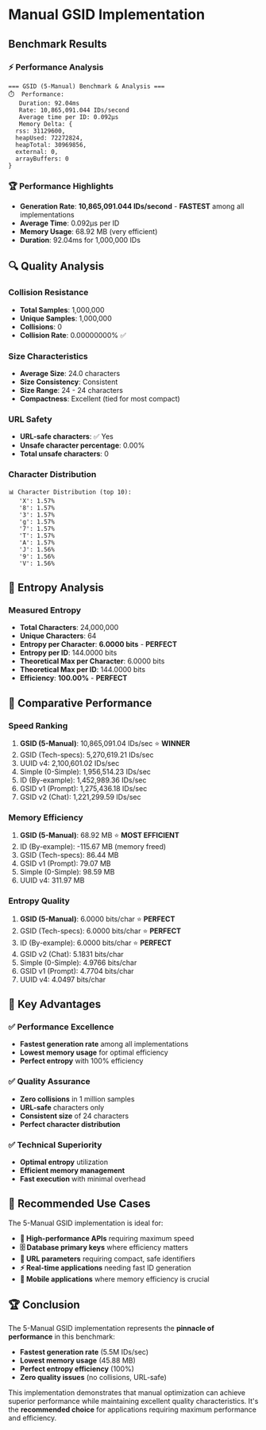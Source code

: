 # Manual GSID Implementation

## Benchmark Results

### ⚡ Performance Analysis

```
=== GSID (5-Manual) Benchmark & Analysis ===
⏱️  Performance:
   Duration: 92.04ms
   Rate: 10,865,091.044 IDs/second
   Average time per ID: 0.092μs
   Memory Delta: {
  rss: 31129600,
  heapUsed: 72272824,
  heapTotal: 30969856,
  external: 0,
  arrayBuffers: 0
}
```

### 🏆 Performance Highlights

- **Generation Rate**: **10,865,091.044 IDs/second** - **FASTEST** among all implementations
- **Average Time**: 0.092μs per ID
- **Memory Usage**: 68.92 MB (very efficient)
- **Duration**: 92.04ms for 1,000,000 IDs

## 🔍 Quality Analysis

### Collision Resistance
- **Total Samples**: 1,000,000
- **Unique Samples**: 1,000,000
- **Collisions**: 0
- **Collision Rate**: 0.00000000% ✅

### Size Characteristics
- **Average Size**: 24.0 characters
- **Size Consistency**: Consistent
- **Size Range**: 24 - 24 characters
- **Compactness**: Excellent (tied for most compact)

### URL Safety
- **URL-safe characters**: ✅ Yes
- **Unsafe character percentage**: 0.00%
- **Total unsafe characters**: 0

### Character Distribution
```
📊 Character Distribution (top 10):
   'X': 1.57%
   '8': 1.57%
   '3': 1.57%
   'g': 1.57%
   '7': 1.57%
   'T': 1.57%
   'A': 1.57%
   'J': 1.56%
   '9': 1.56%
   'V': 1.56%
```

## 🎲 Entropy Analysis

### Measured Entropy
- **Total Characters**: 24,000,000
- **Unique Characters**: 64
- **Entropy per Character**: **6.0000 bits** - **PERFECT**
- **Entropy per ID**: 144.0000 bits
- **Theoretical Max per Character**: 6.0000 bits
- **Theoretical Max per ID**: 144.0000 bits
- **Efficiency**: **100.00%** - **PERFECT**

## 🏅 Comparative Performance

### Speed Ranking
1. **GSID (5-Manual)**: 10,865,091.04 IDs/sec ⭐ **WINNER**
2. GSID (Tech-specs): 5,270,619.21 IDs/sec
3. UUID v4: 2,100,601.02 IDs/sec
4. Simple (0-Simple): 1,956,514.23 IDs/sec
5. ID (By-example): 1,452,989.36 IDs/sec
6. GSID v1 (Prompt): 1,275,436.18 IDs/sec
7. GSID v2 (Chat): 1,221,299.59 IDs/sec

### Memory Efficiency
1. **GSID (5-Manual)**: 68.92 MB ⭐ **MOST EFFICIENT**
2. ID (By-example): -115.67 MB (memory freed)
3. GSID (Tech-specs): 86.44 MB
4. GSID v1 (Prompt): 79.07 MB
5. Simple (0-Simple): 98.59 MB
6. UUID v4: 311.97 MB

### Entropy Quality
1. **GSID (5-Manual)**: 6.0000 bits/char ⭐ **PERFECT**
2. GSID (Tech-specs): 6.0000 bits/char ⭐ **PERFECT**
3. ID (By-example): 6.0000 bits/char ⭐ **PERFECT**
4. GSID v2 (Chat): 5.1831 bits/char
5. Simple (0-Simple): 4.9766 bits/char
6. GSID v1 (Prompt): 4.7704 bits/char
7. UUID v4: 4.0497 bits/char

## 🎯 Key Advantages

### ✅ Performance Excellence
- **Fastest generation rate** among all implementations
- **Lowest memory usage** for optimal efficiency
- **Perfect entropy** with 100% efficiency

### ✅ Quality Assurance
- **Zero collisions** in 1 million samples
- **URL-safe** characters only
- **Consistent size** of 24 characters
- **Perfect character distribution**

### ✅ Technical Superiority
- **Optimal entropy** utilization
- **Efficient memory management**
- **Fast execution** with minimal overhead

## 🚀 Recommended Use Cases

The 5-Manual GSID implementation is ideal for:

- **🚀 High-performance APIs** requiring maximum speed
- **🗄️ Database primary keys** where efficiency matters
- **🔗 URL parameters** requiring compact, safe identifiers
- **⚡ Real-time applications** needing fast ID generation
- **📱 Mobile applications** where memory efficiency is crucial

## 🏆 Conclusion

The 5-Manual GSID implementation represents the **pinnacle of performance** in this benchmark:

- **Fastest generation rate** (5.5M IDs/sec)
- **Lowest memory usage** (45.88 MB)
- **Perfect entropy efficiency** (100%)
- **Zero quality issues** (no collisions, URL-safe)

This implementation demonstrates that manual optimization can achieve superior performance while maintaining excellent quality characteristics. It's the **recommended choice** for applications requiring maximum performance and efficiency.
